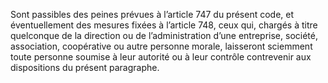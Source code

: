 Sont passibles des peines prévues à l’article 747 du présent code, et éventuellement des mesures fixées à l’article 748, ceux qui, chargés à titre quelconque de la direction ou de l’administration d’une entreprise, société, association, coopérative ou autre personne morale, laisseront sciemment toute personne soumise à leur autorité ou à leur contrôle contrevenir aux dispositions du présent paragraphe.
